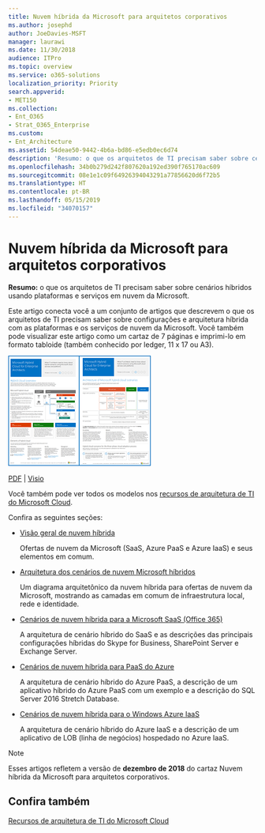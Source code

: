 ```yaml
---
title: Nuvem híbrida da Microsoft para arquitetos corporativos
ms.author: josephd
author: JoeDavies-MSFT
manager: laurawi
ms.date: 11/30/2018
audience: ITPro
ms.topic: overview
ms.service: o365-solutions
localization_priority: Priority
search.appverid:
- MET150
ms.collection:
- Ent_O365
- Strat_O365_Enterprise
ms.custom:
- Ent_Architecture
ms.assetid: 54deae50-9442-4b6a-bd86-e5edb0ec6d74
description: 'Resumo: o que os arquitetos de TI precisam saber sobre cenários híbridos usando plataformas e serviços em nuvem da Microsoft.'
ms.openlocfilehash: 34b0b279d242f807620a192ed390f765170ac609
ms.sourcegitcommit: 08e1e1c09f64926394043291a77856620d6f72b5
ms.translationtype: HT
ms.contentlocale: pt-BR
ms.lasthandoff: 05/15/2019
ms.locfileid: "34070157"
---
```

# <a name="microsoft-hybrid-cloud-for-enterprise-architects"></a>Nuvem híbrida da Microsoft para arquitetos corporativos

 **Resumo:** o que os arquitetos de TI precisam saber sobre cenários híbridos usando plataformas e serviços em nuvem da Microsoft.
  
Este artigo conecta você a um conjunto de artigos que descrevem o que os arquitetos de TI precisam saber sobre configurações e arquitetura híbrida com as plataformas e os serviços de nuvem da Microsoft. Você também pode visualizar este artigo como um cartaz de 7 páginas e imprimi-lo em formato tabloide (também conhecido por ledger, 11 x 17 ou A3).
  
[![Imagem em miniatura do modelo híbrido em nuvem da Microsoft](media/Hybrid-Poster/Hybrid-Cloud-Thumbnail.png)](https://www.microsoft.com/download/details.aspx?id=54424
)
  
[PDF](https://go.microsoft.com/fwlink/p/?linkid=842082) | [Visio](https://go.microsoft.com/fwlink/p/?linkid=842083)
  
Você também pode ver todos os modelos nos [recursos de arquitetura de TI do Microsoft Cloud](microsoft-cloud-it-architecture-resources.md).
  
Confira as seguintes seções:
  
- [Visão geral de nuvem híbrida](hybrid-cloud-overview.md)
    
    Ofertas de nuvem da Microsoft (SaaS, Azure PaaS e Azure IaaS) e seus elementos em comum.
    
- [Arquitetura dos cenários de nuvem Microsoft híbridos](architecture-of-microsoft-hybrid-cloud-scenarios.md)
    
    Um diagrama arquitetônico da nuvem híbrida para ofertas de nuvem da Microsoft, mostrando as camadas em comum de infraestrutura local, rede e identidade.
    
- [Cenários de nuvem híbrida para a Microsoft SaaS (Office 365)](hybrid-cloud-scenarios-for-microsoft-saas-office-365.md)
    
    A arquitetura de cenário híbrido do SaaS e as descrições das principais configurações híbridas do Skype for Business, SharePoint Server e Exchange Server.
    
- [Cenários de nuvem híbrida para PaaS do Azure](hybrid-cloud-scenarios-for-azure-paas.md)
    
    A arquitetura de cenário híbrido do Azure PaaS, a descrição de um aplicativo híbrido do Azure PaaS com um exemplo e a descrição do SQL Server 2016 Stretch Database.
    
- [Cenários de nuvem híbrida para o Windows Azure IaaS](hybrid-cloud-scenarios-for-azure-iaas.md)
    
    A arquitetura de cenário híbrido do Azure IaaS e a descrição de um aplicativo de LOB (linha de negócios) hospedado no Azure IaaS.
    
> [!NOTE]
> Esses artigos refletem a versão de **dezembro de 2018** do cartaz Nuvem híbrida da Microsoft para arquitetos corporativos.
  
## <a name="see-also"></a>Confira também

[Recursos de arquitetura de TI do Microsoft Cloud](microsoft-cloud-it-architecture-resources.md)


